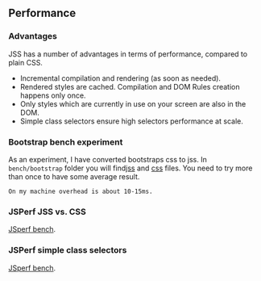 ## Performance

### Advantages

JSS has a number of advantages in terms of performance, compared to plain CSS.

  - Incremental compilation and rendering (as soon as needed).
  - Rendered styles are cached. Compilation and DOM Rules creation happens only once.
  - Only styles which are currently in use on your screen are also in the DOM.
  - Simple class selectors ensure high selectors performance at scale.

### Bootstrap bench experiment

As an experiment, I have converted bootstraps css to jss. In `bench/bootstrap` folder you will find[jss](http://jsstyles.github.io/jss/bench/bootstrap/jss.html) and [css](http://jsstyles.github.io/jss/bench/bootstrap/css.html) files. You need to try more than once to have some average result.

    On my machine overhead is about 10-15ms.

### JSPerf JSS vs. CSS

[JSperf bench](http://jsperf.com/jss-vs-css/3).

### JSPerf simple class selectors

[JSperf bench](http://jsperf.com/css-selectors-amount-influences-dom-performance/3).
